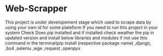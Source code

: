# Web-Scrapper
This project is under developement stage which used to scrape data by using your own id for some plateform
If you need to run this project in your system
Check
Does pip installed and if installed check weather the pip in updated version
and
install below libraries and modules if not use this command in the terminal(pip install (respective package name)
,django,
,bs4
,seleniu
,wge
,request
,openpyx
